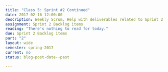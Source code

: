 ```yaml
---
title: "Class 5: Sprint #2 Continued"
date: 2017-02-16 12:00:00
description: Weekly Scrum, Help with deliverables related to Sprint 2
assignment: Sprint 2 Backlog items
reading: "There's nothing to read for today."
due: Sprint 2 Backlog items
part: "2"
layout: wide
semester: spring-2017
current: no
status: blog-post-date--past

---
```

